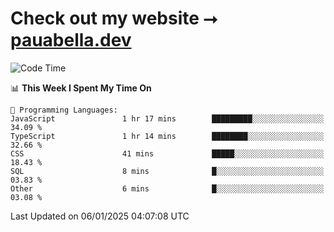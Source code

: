 # Check out my website ⭢ [pauabella.dev](https://pauabella.dev)

<!--START_SECTION:waka-->
![Code Time](http://img.shields.io/badge/Code%20Time-3%2C997%20hrs%2018%20mins-blue)

📊 **This Week I Spent My Time On** 

```text
💬 Programming Languages: 
JavaScript               1 hr 17 mins        █████████░░░░░░░░░░░░░░░░   34.09 % 
TypeScript               1 hr 14 mins        ████████░░░░░░░░░░░░░░░░░   32.66 % 
CSS                      41 mins             █████░░░░░░░░░░░░░░░░░░░░   18.43 % 
SQL                      8 mins              █░░░░░░░░░░░░░░░░░░░░░░░░   03.83 % 
Other                    6 mins              █░░░░░░░░░░░░░░░░░░░░░░░░   03.08 % 
```


 Last Updated on 06/01/2025 04:07:08 UTC
<!--END_SECTION:waka-->
